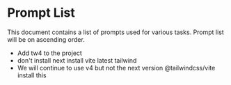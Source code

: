 # Prompt List
This document contains a list of prompts used for various tasks. Prompt list will be on ascending order.

- Add tw4 to the project
- don't install next install vite latest tailwind
- We will continue to use v4 but not the next version @tailwindcss/vite install this